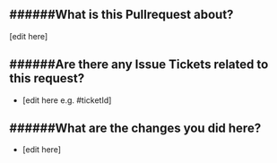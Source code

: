 ######What is this Pullrequest about?
-----------------------------------
[edit here]

######Are there any Issue Tickets related to this request?
---------------------------------------------------------
* [edit here e.g. #ticketId]

######What are the changes you did here?
---------------------------------------
* [edit here] 